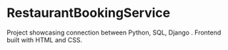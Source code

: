 # RestaurantBookingService
Project showcasing connection between Python, SQL, Django . Frontend built with HTML and CSS.
